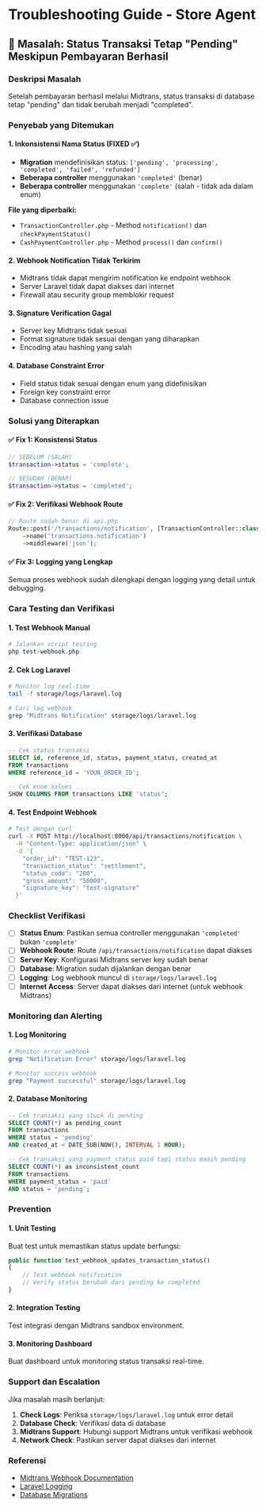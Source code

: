 # Troubleshooting Guide - Store Agent

## 🔴 Masalah: Status Transaksi Tetap "Pending" Meskipun Pembayaran Berhasil

### Deskripsi Masalah

Setelah pembayaran berhasil melalui Midtrans, status transaksi di database tetap "pending" dan tidak berubah menjadi "completed".

### Penyebab yang Ditemukan

#### 1. **Inkonsistensi Nama Status (FIXED ✅)**

-   **Migration** mendefinisikan status: `['pending', 'processing', 'completed', 'failed', 'refunded']`
-   **Beberapa controller** menggunakan `'completed'` (benar)
-   **Beberapa controller** menggunakan `'complete'` (salah - tidak ada dalam enum)

**File yang diperbaiki:**

-   `TransactionController.php` - Method `notification()` dan `checkPaymentStatus()`
-   `CashPaymentController.php` - Method `process()` dan `confirm()`

#### 2. **Webhook Notification Tidak Terkirim**

-   Midtrans tidak dapat mengirim notification ke endpoint webhook
-   Server Laravel tidak dapat diakses dari internet
-   Firewall atau security group memblokir request

#### 3. **Signature Verification Gagal**

-   Server key Midtrans tidak sesuai
-   Format signature tidak sesuai dengan yang diharapkan
-   Encoding atau hashing yang salah

#### 4. **Database Constraint Error**

-   Field status tidak sesuai dengan enum yang didefinisikan
-   Foreign key constraint error
-   Database connection issue

### Solusi yang Diterapkan

#### ✅ **Fix 1: Konsistensi Status**

```php
// SEBELUM (SALAH)
$transaction->status = 'complete';

// SESUDAH (BENAR)
$transaction->status = 'completed';
```

#### ✅ **Fix 2: Verifikasi Webhook Route**

```php
// Route sudah benar di api.php
Route::post('/transactions/notification', [TransactionController::class, 'notification'])
    ->name('transactions.notification')
    ->middleware('json');
```

#### ✅ **Fix 3: Logging yang Lengkap**

Semua proses webhook sudah dilengkapi dengan logging yang detail untuk debugging.

### Cara Testing dan Verifikasi

#### 1. **Test Webhook Manual**

```bash
# Jalankan script testing
php test-webhook.php
```

#### 2. **Cek Log Laravel**

```bash
# Monitor log real-time
tail -f storage/logs/laravel.log

# Cari log webhook
grep "Midtrans Notification" storage/logs/laravel.log
```

#### 3. **Verifikasi Database**

```sql
-- Cek status transaksi
SELECT id, reference_id, status, payment_status, created_at
FROM transactions
WHERE reference_id = 'YOUR_ORDER_ID';

-- Cek enum values
SHOW COLUMNS FROM transactions LIKE 'status';
```

#### 4. **Test Endpoint Webhook**

```bash
# Test dengan curl
curl -X POST http://localhost:8000/api/transactions/notification \
  -H "Content-Type: application/json" \
  -d '{
    "order_id": "TEST-123",
    "transaction_status": "settlement",
    "status_code": "200",
    "gross_amount": "50000",
    "signature_key": "test-signature"
  }'
```

### Checklist Verifikasi

-   [ ] **Status Enum**: Pastikan semua controller menggunakan `'completed'` bukan `'complete'`
-   [ ] **Webhook Route**: Route `/api/transactions/notification` dapat diakses
-   [ ] **Server Key**: Konfigurasi Midtrans server key sudah benar
-   [ ] **Database**: Migration sudah dijalankan dengan benar
-   [ ] **Logging**: Log webhook muncul di `storage/logs/laravel.log`
-   [ ] **Internet Access**: Server dapat diakses dari internet (untuk webhook Midtrans)

### Monitoring dan Alerting

#### 1. **Log Monitoring**

```bash
# Monitor error webhook
grep "Notification Error" storage/logs/laravel.log

# Monitor success webhook
grep "Payment successful" storage/logs/laravel.log
```

#### 2. **Database Monitoring**

```sql
-- Cek transaksi yang stuck di pending
SELECT COUNT(*) as pending_count
FROM transactions
WHERE status = 'pending'
AND created_at < DATE_SUB(NOW(), INTERVAL 1 HOUR);

-- Cek transaksi yang payment_status paid tapi status masih pending
SELECT COUNT(*) as inconsistent_count
FROM transactions
WHERE payment_status = 'paid'
AND status = 'pending';
```

### Prevention

#### 1. **Unit Testing**

Buat test untuk memastikan status update berfungsi:

```php
public function test_webhook_updates_transaction_status()
{
    // Test webhook notification
    // Verify status berubah dari pending ke completed
}
```

#### 2. **Integration Testing**

Test integrasi dengan Midtrans sandbox environment.

#### 3. **Monitoring Dashboard**

Buat dashboard untuk monitoring status transaksi real-time.

### Support dan Escalation

Jika masalah masih berlanjut:

1. **Check Logs**: Periksa `storage/logs/laravel.log` untuk error detail
2. **Database Check**: Verifikasi data di database
3. **Midtrans Support**: Hubungi support Midtrans untuk verifikasi webhook
4. **Network Check**: Pastikan server dapat diakses dari internet

### Referensi

-   [Midtrans Webhook Documentation](https://docs.midtrans.com/docs/webhook)
-   [Laravel Logging](https://laravel.com/docs/logging)
-   [Database Migrations](https://laravel.com/docs/migrations)
